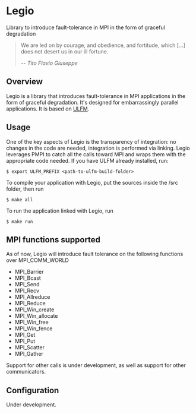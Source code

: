 # Legio
Library to introduce fault-tolerance in MPI in the form of graceful degradation

> We are led on by courage, and obedience, and fortitude, which [...] does not desert us in our ill fortune.
>
> -- <cite>Tito Flavio Giuseppe</cite>

## Overview
Legio is a library that introduces fault-tolerance in MPI applications in the form of graceful degradation. It's designed for embarrassingly parallel applications. It is based on [ULFM](https://fault-tolerance.org/2017/11/03/ulfm-2-0/).
## Usage
One of the key aspects of Legio is the transparency of integration: no changes in the code are needed, integration is performed via linking. Legio leverages PMPI to catch all the calls toward MPI and wraps them with the appropriate code needed.
If you have ULFM already installed, run:

    $ export ULFM_PREFIX <path-to-ulfm-build-folder>

To compile your application with Legio, put the sources inside the /src folder, then run

    $ make all

To run the application linked with Legio, run

    $ make run

## MPI functions supported
As of now, Legio will introduce fault tolerance on the following functions over MPI_COMM_WORLD

 - MPI_Barrier
 - MPI_Bcast
 - MPI_Send
 - MPI_Recv
 - MPI_Allreduce
 - MPI_Reduce
 - MPI_Win_create
 - MPI_Win_allocate
 - MPI_Win_free
 - MPI_Win_fence
 - MPI_Get
 - MPI_Put
 - MPI_Scatter
 - MPI_Gather

Support for other calls is under development, as well as support for other communicators.
## Configuration
Under development. 
